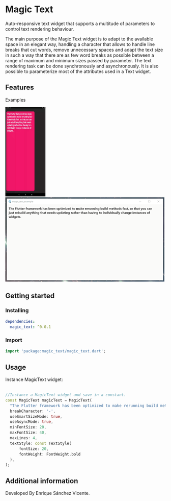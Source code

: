 # Magic Text

Auto-responsive text widget that supports a multitude of parameters to control text rendering behaviour.

The main purpose of the Magic Text widget is to adapt to the available space in an elegant way, handling a character that allows to handle line breaks that cut words, remove unnecessary spaces and adapt the text size in such a way that there are as few word breaks as possible between a range of maximum and minimum sizes passed by parameter. The text rendering task can be done synchronously and asynchronously. It is also possible to parameterize most of the attributes used in a Text widget.

## Features

Examples

<img src="https://github.com/EnriqueSanVic/magic_text/blob/main/example/img/phone_app_magic_text_example.gif" width="126px" height="280px">
<img src="https://github.com/EnriqueSanVic/magic_text/blob/main/example/img/windows_magic_text_example.gif" width="500px" height="264px">


## Getting started

### Installing

```yaml
dependencies:
  magic_text: ^0.0.1
```

### Import 

```dart
import 'package:magic_text/magic_text.dart';
```
## Usage


Instance MagicText widget:
```dart

//Instance a MagicText widget and save in a constant.
const MagicText magicText = MagicText(
  "The Flutter framework has been optimized to make rerunning build methods fast, so that you can just rebuild anything that needs updating rather than having to individually change instances of widgets.",
  breakCharacter: '-',
  useSmartSizeMode: true,
  useAsyncMode: true,
  minFontSize: 20,
  maxFontSize: 40,
  maxLines: 4,
  textStyle: const TextStyle(
      fontSize: 20,
      fontWeight: FontWeight.bold
  ),
);

```

## Additional information


Developed By Enrique Sánchez Vicente.
